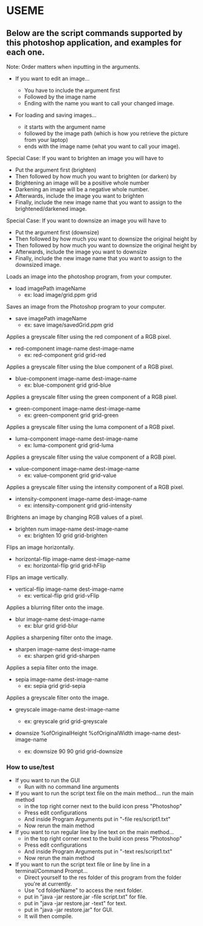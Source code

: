 # USEME

## Below are the script commands supported by this photoshop application, and examples for each one.

Note: Order matters when inputting in the arguments.

- If you want to edit an image...
    - You have to include the argument first
    - Followed by the image name
    - Ending with the name you want to call your changed image.

- For loading and saving images...
    - it starts with the argument name
    - followed by the image path (which is how you retrieve the picture from your laptop)
    - ends with the image name (what you want to call your image).

Special Case: If you want to brighten an image you will have to

- Put the argument first (brighten)
- Then followed by how much you want to brighten (or darken) by
- Brightening an image will be a positive whole number
- Darkening an image will be a negative whole number.
- Afterwards, include the image you want to brighten
- Finally, include the new image name that you want to assign to the brightened/darkened image.

Special Case: If you want to downsize an image you will have to

- Put the argument first (downsize)
- Then followed by how much you want to downsize the original height by
- Then followed by how much you want to downsize the original height by
- Afterwards, include the image you want to downsize
- Finally, include the new image name that you want to assign to the downsized image.

Loads an image into the photoshop program, from your computer.

- load imagePath imageName
    - ex: load image/grid.ppm grid

Saves an image from the Photoshop program to your computer.

- save imagePath imageName
    - ex: save image/savedGrid.ppm grid

Applies a greyscale filter using the red component of a RGB pixel.

- red-component image-name dest-image-name
    - ex: red-component grid grid-red

Applies a greyscale filter using the blue component of a RGB pixel.

- blue-component image-name dest-image-name
    - ex: blue-component grid grid-blue

Applies a greyscale filter using the green component of a RGB pixel.

- green-component image-name dest-image-name
    - ex: green-component grid grid-green

Applies a greyscale filter using the luma component of a RGB pixel.

- luma-component image-name dest-image-name
    - ex: luma-component grid grid-luma

Applies a greyscale filter using the value component of a RGB pixel.

- value-component image-name dest-image-name
    - ex: value-component grid grid-value

Applies a greyscale filter using the intensity component of a RGB pixel.

- intensity-component image-name dest-image-name
    - ex: intensity-component grid grid-intensity

Brightens an image by changing RGB values of a pixel.

- brighten num image-name dest-image-name
    - ex: brighten 10 grid grid-brighten

Flips an image horizontally.

- horizontal-flip image-name dest-image-name
    - ex: horizontal-flip grid grid-hFlip

Flips an image vertically.

- vertical-flip image-name dest-image-name
    - ex: vertical-flip grid grid-vFlip

Applies a blurring filter onto the image.

- blur image-name dest-image-name
    - ex: blur grid grid-blur

Applies a sharpening filter onto the image.

- sharpen image-name dest-image-name
    - ex: sharpen grid grid-sharpen

Applies a sepia filter onto the image.

- sepia image-name dest-image-name
    - ex: sepia grid grid-sepia

Applies a greyscale filter onto the image.

- greyscale image-name dest-image-name
    - ex: greyscale grid grid-greyscale

- downsize %ofOriginalHeight %ofOriginalWidth image-name dest-image-name
  - ex: downsize 90 90 grid grid-downsize


### How to use/test
- If you want to run the GUI
  - Run with no command line arguments
- If you want to run the script text file on the main method...
  run the main method
  - in the top right corner next to the build icon press "Photoshop"
  - Press edit configurations
  - And inside Program Arguments put in "-file res/script1.txt"
  - Now rerun the main method
- If you want to run regular line by line text on the main method...
  - in the top right corner next to the build icon press "Photoshop"
  - Press edit configurations
  - And inside Program Arguments put in "-text res/script1.txt"
  - Now rerun the main method
- If you want to run the script text file or line by line in a terminal/Command Prompt...
  - Direct yourself to the res folder of this program from the folder you're at currently.
  - Use "cd folderName" to access the next folder.
  - put in "java -jar restore.jar -file script.txt" for file.
  - put in "java -jar restore.jar -text" for text.
  - put in "java -jar restore.jar" for GUI.
  - It will then compile.